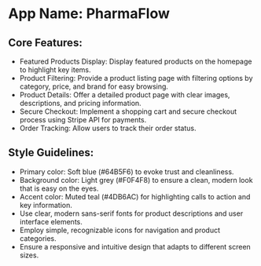 # **App Name**: PharmaFlow

## Core Features:

- Featured Products Display: Display featured products on the homepage to highlight key items.
- Product Filtering: Provide a product listing page with filtering options by category, price, and brand for easy browsing.
- Product Details: Offer a detailed product page with clear images, descriptions, and pricing information.
- Secure Checkout: Implement a shopping cart and secure checkout process using Stripe API for payments.
- Order Tracking: Allow users to track their order status.

## Style Guidelines:

- Primary color: Soft blue (#64B5F6) to evoke trust and cleanliness.
- Background color: Light grey (#F0F4F8) to ensure a clean, modern look that is easy on the eyes.
- Accent color: Muted teal (#4DB6AC) for highlighting calls to action and key information.
- Use clear, modern sans-serif fonts for product descriptions and user interface elements.
- Employ simple, recognizable icons for navigation and product categories.
- Ensure a responsive and intuitive design that adapts to different screen sizes.